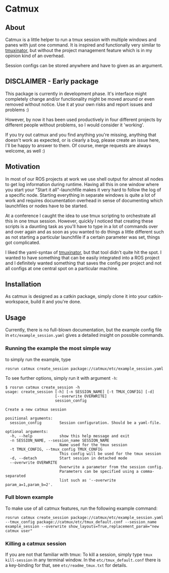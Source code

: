 # Catmux

## About
Catmux is a little helper to run a tmux session with multiple windows and panes with just one
command. It is inspired and functionally very similar to
[tmuxinator](https://github.com/tmuxinator/tmuxinator), but without the project management feature
which is in my opinion kind of an overhead.

Session configs can be stored anywhere and have to given as an argument.

## DISCLAIMER - Early package
This package is currently in development phase. It's interface might completely change and/or
functionality might be moved around or even removed without notice. Use it at your own risks and
report issues and problems :)

However, by now it has been used productively in four different projects by different people without
problems, so I would consider it 'working'.

If you try out catmux and you find anything you're missing, anything that doesn't work as expected,
or is clearly a bug, please create an issue here, I'll be happy to answer to them. Of course, merge
requests are always welcome, as well :)

## Motivation
In most of our ROS projects at work we use shell output for almost all nodes to get log information
during runtime. Having all this in one window where you start your "Start it all"-launchfile makes
it very hard to follow the log of a specific node. Starting everything in separate windows is quite
a lot of work and requires documentation overhead in sense of documenting which launchfiles or nodes
have to be started.

At a conference I caught the idea to use tmux scripting to orchestrate all this in one tmux session.
However, quickly I noticed that creating these scripts is a daunting task as you'll have to type in
a lot of commands over and over again and as soon as you wanted to do things a little different such
as not starting a particular launchfile if a certain parameter was set, things got complicated.

I liked the yaml-syntax of [tmuxinator](https://github.com/tmuxinator/tmuxinator), but that tool
didn't quite hit the spot. I wanted to have something that can be easily integrated into a ROS
project and I definitely wanted something that saves the config per project and not all configs at
one central spot on a particular machine.

## Installation
As catmux is designed as a catkin package, simply clone it into your catkin-workspace, build it and
you're done.

## Usage
Currently, there is no full-blown documentation, but the example config file in
`etc/example_session.yaml` gives a detailed insight on possible commands.

### Running the example the most simple way
to simply run the example, type
```
rosrun catmux create_session package://catmux/etc/example_session.yaml
```

To see further options, simply run it with argument `-h`:
```
$ rosrun catmux create_session -h
usage: create_session [-h] [-n SESSION_NAME] [-t TMUX_CONFIG] [-d]
                      [--overwrite OVERWRITE]
                      session_config

Create a new catmux session

positional arguments:
  session_config        Session configuration. Should be a yaml-file.

optional arguments:
  -h, --help            show this help message and exit
  -n SESSION_NAME, --session_name SESSION_NAME
                        Name used for the tmux session
  -t TMUX_CONFIG, --tmux_config TMUX_CONFIG
                        This config will be used for the tmux session
  -d, --detach          Start session in detached mode
  --overwrite OVERWRITE
                        Overwrite a parameter from the session config.
                        Parameters can be specified using a comma-separated
                        list such as '--overwrite param_a=1,param_b=2'.
```

### Full blown example
To make use of all catmux features, run the following example command:
```
rosrun catmux create_session package://catmux/etc/example_session.yaml --tmux_config package://catmux/etc/tmux_default.conf --session_name example_session --overwrite show_layouts=True,replacement_param="new catmux user"
```

### Killing a catmux session
If you are not that familiar with tmux: To kill a session, simply type `tmux kill-session` in any
terminal window. In the `etc/tmux_default.conf` there is a key-binding for that, see
`etc/readme_tmux.txt` for details.
